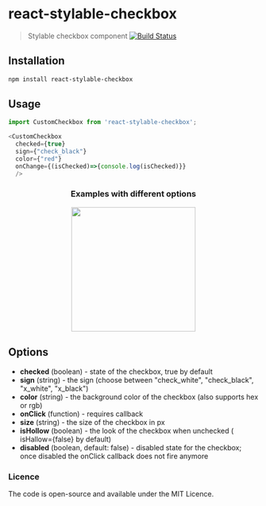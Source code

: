 # react-stylable-checkbox
> Stylable checkbox component [![Build Status](https://travis-ci.org/DanLepsa/react-stylable-checkbox.svg?branch=master)](https://travis-ci.org/DanLepsa/react-stylable-checkbox)

## Installation
```sh
npm install react-stylable-checkbox
```
## Usage
```javascript
import CustomCheckbox from 'react-stylable-checkbox';

<CustomCheckbox
  checked={true}
  sign={"check_black"}
  color={"red"}
  onChange={(isChecked)=>{console.log(isChecked)}}
  />
```

<h3 align="center">Examples with different options</h3>
<div align="center">
    <img width="250px" src="https://user-images.githubusercontent.com/13150682/32242276-fe5723f0-be7a-11e7-9ef2-c3ae2f0cab64.png"/>
</div>


## Options
- **checked** (boolean) - state of the checkbox, true by default
- **sign** (string) - the sign (choose between "check_white", "check_black", "x_white", "x_black")
- **color** (string) - the background color of the checkbox (also supports hex or rgb)
- **onClick** (function) - requires callback
- **size** (string) - the size of the checkbox in px
- **isHollow** (boolean) - the look of the checkbox when unchecked ( isHallow={false} by default)
- **disabled** (boolean, default: false) - disabled state for the checkbox; once disabled the onClick callback does not fire anymore

### Licence
The code is open-source and available under the MIT Licence.
